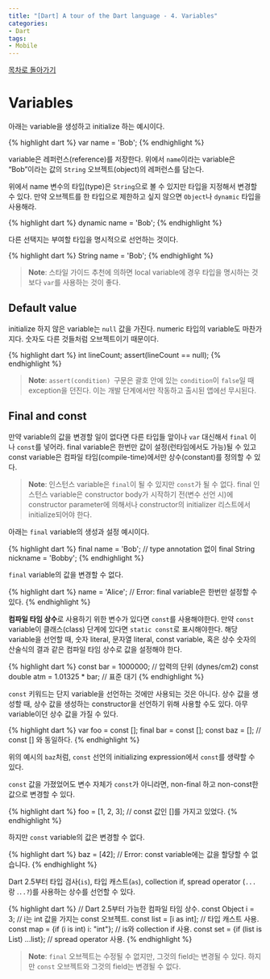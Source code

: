 ```yaml
---
title: "[Dart] A tour of the Dart language - 4. Variables"
categories:
- Dart
tags:
- Mobile
---
```


[목차로 돌아가기](/dart/a-tour-of-the-dart-language/)
# Variables
아래는 variable을 생성하고 initialize 하는 예시이다.

{% highlight dart %}
var name = 'Bob';
{% endhighlight %}

variable은 레퍼런스(reference)를 저장한다. 위에서 `name`이라는 variable은 “Bob”이라는 값의 `String` 오브젝트(object)의 레퍼런스를 담는다.

위에서 name 변수의 타입(type)은 `String`으로 볼 수 있지만 타입을 지정해서 변경할 수 있다. 만약 오브젝트를 한 타입으로 제한하고 싶지 않으면 `Object`나 `dynamic` 타입을 사용해라.

{% highlight dart %}
dynamic name = 'Bob';
{% endhighlight %}

다른 선택지는 부여할 타입을 명시적으로 선언하는 것이다.

{% highlight dart %}
String name = 'Bob';
{% endhighlight %}

> **Note**: 스타일 가이드 추천에 의하면 local variable에 경우  타입을 명시하는 것 보다 `var`를 사용하는 것이 좋다.

## Default value
initialize 하지 않은 variable는 `null` 값을 가진다. numeric 타입의 variable도 마찬가지다. 숫자도 다른 것들처럼 오브젝트이기 때문이다.

{% highlight dart %}
int lineCount;
assert(lineCount == null);
{% endhighlight %}

> **Note**: `assert(condition) `구문은 괄호 안에 있는 `condition`이 `false`일 때 exception을 던진다. 이는 개발 단계에서만 작동하고 출시된 앱에선 무시된다.

## Final and const
만약 variable의 값을 변경할 일이 없다면  다른 타입들 앞이나 `var` 대신해서 `final` 이나 `const`를 넣어라. final variable은 한번만 값이 설정(런타임에서도 가능)될 수 있고 const variable은 컴파일 타임(compile-time)에서만 상수(constant)를 정의할 수 있다.

> **Note**: 인스턴스 variable은 `final`이 될 수 있지만 `const`가 될 수 없다. final 인스턴스 variable은 constructor body가 시작하기 전(변수 선언 시)에 constructor parameter에 의해서나 constructor의 initializer 리스트에서 initialize되어야 한다.

아래는 `final` variable의 생성과 설정 예시이다.

{% highlight dart %}
final name = 'Bob'; // type annotation 없이
final String nickname = 'Bobby';
{% endhighlight %}

`final` variable의 값을 변경할 수 없다.

{% highlight dart %}
name = 'Alice'; // Error: final variable은 한번만 설정할 수 있다.
{% endhighlight %}

**컴파일 타임 상수**로 사용하기 위한 변수가 있다면 `const`를 사용해야한다. 만약 `const` variable이 클래스(class) 단계에 있다면 `static const`로 표시해야한다. 해당 variable을 선언할 때, 숫자 literal, 문자열 literal, const variable, 혹은 상수 숫자의  산술식의 결과 같은 컴파일 타임 상수로 값을 설정해야 한다.

{% highlight dart %}
const bar = 1000000; // 압력의 단위 (dynes/cm2)
const double atm = 1.01325 * bar; // 표준 대기
{% endhighlight %}

`const` 키워드는 단지 variable을 선언하는 것에만 사용되는 것은 아니다. 상수 값을 생성할 때, 상수 값을 생성하는 constructor을 선언하기 위해 사용할 수도 있다. 아무 variable이던 상수 값을 가질 수 있다.

{% highlight dart %}
var foo = const [];
final bar = const [];
const baz = []; // const [] 와 동일하다.
{% endhighlight %}

위의 예시의 `baz`처럼, `const` 선언의 initializing expression에서 `const`를 생략할 수 있다.

`const` 값을 가졌었어도 변수 자체가 `const`가 아니라면, non-final 하고 non-const한 값으로 변경할 수 있다.

{% highlight dart %}
foo = [1, 2, 3]; // const 값인 []를 가지고 있었다. 
{% endhighlight %}

하지만 `const` variable의 값은 변경할 수 없다.

{% highlight dart %}
baz = [42]; // Error: const variable에는 값을 할당할 수 없습니다.
{% endhighlight %}

Dart 2.5부터 타입 검사(`is`), 타입 캐스트(`as`), collection if,  spread operator (`...`랑 .`..?`)를 사용하는 상수를 선언할 수 있다.

{% highlight dart %}
// Dart 2.5부터 가능한 컴파일 타임 상수.
const Object i = 3; // i는 int 값을 가지는 const 오브젝트.
const list = [i as int]; // 타입 캐스트 사용.
const map = {if (i is int) i: "int"}; // is와 collection if 사용.
const set = {if (list is List<int>) ...list}; // spread operator 사용.
{% endhighlight %}

> **Note**: `final` 오브젝트는 수정될 수 없지만, 그것의 field는 변경될 수 있다. 하지만 `const` 오브젝트와 그것의 field는 변경될 수 없다.
